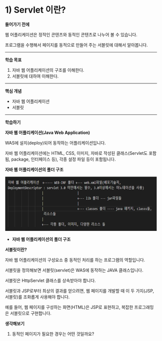 # 1) Servlet 이란?

**들어가기 전에**

웹 어플리케이션은 정적인 콘텐츠와 동적인 콘텐츠로 나누어 볼 수 있습니다.

프로그램을 수행해서 페이지를 동적으로 만들어 주는 서블릿에 대해서 알아봅니다.





------

**학습 목표**

1. 자바 웹 어플리케이션의 구조를 이해한다.
2. 서블릿에 대하여 이해한다.





------

**핵심 개념**

- 자바 웹 어플리케이션
- 서블릿





------

**학습하기**

**자바 웹 어플리케이션(Java Web Application)**

WAS에 설치(deploy)되어 동작하는 어플리케이션입니다.

자바 웹 어플리케이션에는 HTML, CSS, 이미지, 자바로 작성된 클래스(Servlet도 포함됨, package, 인터페이스 등), 각종 설정 파일 등이 포함됩니다.

 

**자바 웹 어플리케이션의 폴더 구조**

![1_1](https://github.com/namdh9011/web-boostcourse/blob/master/theory/1_%EC%9B%B9_%ED%94%84%EB%A1%9C%EA%B7%B8%EB%9E%98%EB%B0%8D_%EA%B8%B0%EC%B4%88/5_Servlet_BE/image/1_1.png)

- **자바 웹 어플리케이션의 폴더 구조**

**서블릿이란?**

자바 웹 어플리케이션의 구성요소 중 동적인 처리를 하는 프로그램의 역할입니다.

서블릿을 정의해보면 서블릿(servlet)은 WAS에 동작하는 JAVA 클래스입니다. 

서블릿은 HttpServlet 클래스를 상속받아야 합니다.

서블릿과 JSP로부터 최상의 결과를 얻으려면, 웹 페이지를 개발할 때 이 두 가지(JSP, 서블릿)를 조화롭게 사용해야 합니다.

예를 들어, 웹 페이지를 구성하는 화면(HTML)은 JSP로 표현하고, 복잡한 프로그래밍은 서블릿으로 구현합니다.

 

**생각해보기**

1. 동적인 페이지가 필요한 경우는 어떤 것일까요?